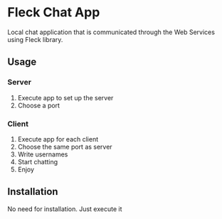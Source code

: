 # Fleck Chat App
Local chat application that is communicated through the Web Services using Fleck library.

## Usage
### Server
1. Execute app to set up the server
1. Choose a port

### Client
1. Execute app for each client
1. Choose the same port as server
1. Write usernames
1. Start chatting
1. Enjoy

## Installation
No need for installation. 
Just execute it
